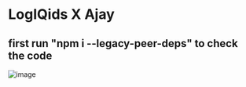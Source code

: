 # LogIQids X Ajay
## first run "npm i --legacy-peer-deps" to check the code
![image](https://github.com/user-attachments/assets/2a659603-aadd-4a3c-abbd-3a710e0f3397)

